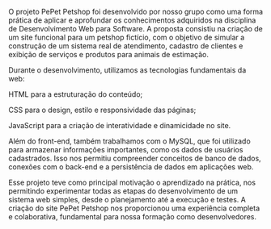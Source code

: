 O projeto PePet Petshop foi desenvolvido por nosso grupo como uma forma prática de aplicar e aprofundar os conhecimentos adquiridos na disciplina de Desenvolvimento Web para Software. A proposta consistiu na criação de um site funcional para um petshop fictício, com o objetivo de simular a construção de um sistema real de atendimento, cadastro de clientes e exibição de serviços e produtos para animais de estimação.

Durante o desenvolvimento, utilizamos as tecnologias fundamentais da web:

HTML para a estruturação do conteúdo;

CSS para o design, estilo e responsividade das páginas;

JavaScript para a criação de interatividade e dinamicidade no site.

Além do front-end, também trabalhamos com o MySQL, que foi utilizado para armazenar informações importantes, como os dados de usuários cadastrados. Isso nos permitiu compreender conceitos de banco de dados, conexões com o back-end e a persistência de dados em aplicações web.

Esse projeto teve como principal motivação o aprendizado na prática, nos permitindo experimentar todas as etapas do desenvolvimento de um sistema web simples, desde o planejamento até a execução e testes. A criação do site PePet Petshop nos proporcionou uma experiência completa e colaborativa, fundamental para nossa formação como desenvolvedores.
